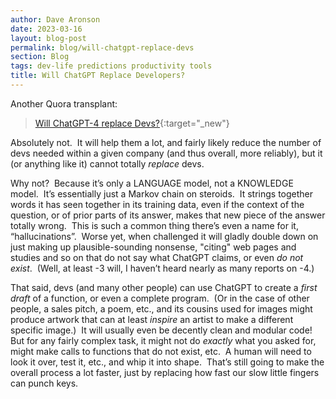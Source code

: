 ```yaml
---
author: Dave Aronson
date: 2023-03-16
layout: blog-post
permalink: blog/will-chatgpt-replace-devs
section: Blog
tags: dev-life predictions productivity tools 
title: Will ChatGPT Replace Developers?
---
```


Another Quora transplant:

> [Will ChatGPT-4 replace Devs?](https://www.quora.com/Will-ChatGPT-4-replace-Devs/answer/Dave-Aronson){:target="_new"}

Absolutely not.&nbsp;
It will help them a lot,
and fairly likely reduce the number of devs needed within a given company
(and thus overall, more reliably),
but it (or anything like it) cannot totally _replace_ devs.

Why not?&nbsp;
Because it’s only a LANGUAGE model, not a KNOWLEDGE model.&nbsp;
It’s essentially just a Markov chain on steroids.&nbsp;
It strings together words it has seen together in its training data,
even if the context of the question,
or of prior parts of its answer,
makes that new piece of the answer totally wrong.&nbsp;
This is such a common thing there’s even a name for it, “hallucinations”.&nbsp;
Worse yet,
when challenged
it will gladly double down on
just making up plausible-sounding nonsense,
"citing" web pages and studies and so on that
do not say what ChatGPT claims, or even _do not exist_.&nbsp;
(Well, at least -3 will, I haven’t heard nearly as many reports on -4.)

That said, devs
(and many other people)
can use ChatGPT
to create a _first draft_ of a function, or even a complete program.&nbsp;
(Or in the case of other people,
a sales pitch, a poem, etc.,
and its cousins used for images
might produce artwork that can at least
_inspire_ an artist to make a different specific image.)&nbsp;
It will usually even be decently clean and modular code!&nbsp;
But for any fairly complex task,
it might not do _exactly_ what you asked for,
might make calls to functions that do not exist, etc.&nbsp;
A human will need to look it over, test it, etc., and whip it into shape.&nbsp;
That’s still going to make the overall process a lot faster,
just by replacing how fast our slow little fingers can punch keys.
